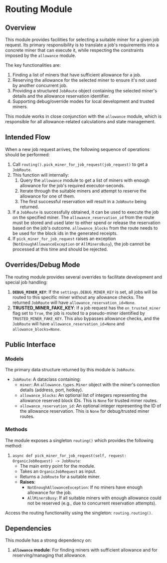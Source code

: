 # Routing Module

## Overview

This module provides facilities for selecting a suitable miner for a given job request. Its primary responsibility is to translate a job's requirements into a concrete miner that can execute it, while respecting the constraints imposed by the `allowance` module.

The key functionalities are:
1.  Finding a list of miners that have sufficient allowance for a job.
2.  Reserving the allowance for the selected miner to ensure it's not used by another concurrent job.
3.  Providing a structured `JobRoute` object containing the selected miner's details and the allowance reservation identifier.
4.  Supporting debug/override modes for local development and trusted miners.

This module works in close conjunction with the `allowance` module, which is responsible for all allowance-related calculations and state management.

## Intended Flow

When a new job request arrives, the following sequence of operations should be performed:

1.  Call `routing().pick_miner_for_job_request(job_request)` to get a `JobRoute`.
2.  This function will internally:
    1.  Query the `allowance` module to get a list of miners with enough allowance for the job's required executor-seconds.
    2.  Iterate through the suitable miners and attempt to reserve the allowance for one of them.
    3.  The first successful reservation will result in a `JobRoute` being returned.
3.  If a `JobRoute` is successfully obtained, it can be used to execute the job on the specified miner. The `allowance_reservation_id` from the route must be stored and used later to either spend or release the reservation based on the job's outcome. `allowance_blocks` from the route needs to be used for the block ids in the generated receipts.
4.  If `pick_miner_for_job_request` raises an exception (`NotEnoughAllowanceException` or `AllMinersBusy`), the job cannot be processed at this time and should be rejected.

## Overrides/Debug Mode

The routing module provides several overrides to facilitate development and special job handling:

1.  **`DEBUG_MINER_KEY`**: If the `settings.DEBUG_MINER_KEY` is set, all jobs will be routed to this specific miner without any allowance checks. The returned `JobRoute` will have `allowance_reservation_id=None`.
2.  **TRUSTED_MINER_FAKE_KEY**: If a job request has the `on_trusted_miner` flag set to `True`, the job is routed to a pseudo-miner identified by `TRUSTED_MINER_FAKE_KEY`. This also bypasses allowance checks, and the `JobRoute` will have `allowance_reservation_id=None` and `allowance_blocks=None`.

## Public Interface

### Models

The primary data structure returned by this module is `JobRoute`.

-   `JobRoute`: A dataclass containing:
    -   `miner`: An `allowance.types.Miner` object with the miner's connection details (address, port, hotkey).
    -   `allowance_blocks`: An optional list of integers representing the allowance reserved block IDs. This is `None` for trusted miner routes.
    -   `allowance_reservation_id`: An optional integer representing the ID of the allowance reservation. This is `None` for debug/trusted miner routes.

### Methods

The module exposes a singleton `routing()` which provides the following method:

1.  `async def pick_miner_for_job_request(self, request: OrganicJobRequest) -> JobRoute`:
    -   The main entry point for the module.
    -   Takes an `OrganicJobRequest` as input.
    -   Returns a `JobRoute` for a suitable miner.
    -   **Raises**:
        -   `NotEnoughAllowanceException`: If no miners have enough allowance for the job.
        -   `AllMinersBusy`: If all suitable miners with enough allowance could not be reserved (e.g., due to concurrent reservation attempts).

Access the routing functionality using the singleton: `routing.routing()`.

## Dependencies

This module has a strong dependency on:

1.  **`allowance` module**: For finding miners with sufficient allowance and for reserving/managing that allowance.
